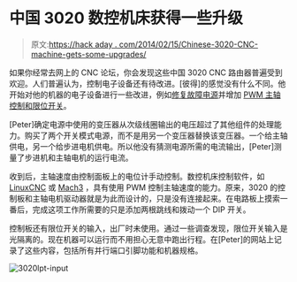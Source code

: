 # 中国 3020 数控机床获得一些升级

> 原文:[https://hack aday . com/2014/02/15/Chinese-3020-CNC-machine-gets-some-upgrades/](https://hackaday.com/2014/02/15/chinese-3020-cnc-machine-gets-some-upgrades/)

如果你经常去网上的 CNC 论坛，你会发现这些中国 3020 CNC 路由器普遍受到欢迎。人们普遍认为，控制电子设备还有待改进。[彼得]的感觉没有什么不同。他开始对他的机器的电子设备进行一些改进，例如[修复故障电源](http://lab.whitequark.org/notes/2014-02-11/cnc3020t-fixing-power-supply/)并增加 [PWM 主轴控制和限位开关](http://lab.whitequark.org/notes/2014-02-12/cnc3020t-emc2-configuration-and-hidden-features/)。

[Peter]确定电源中使用的变压器从次级线圈输出的电压超过了其他组件的处理能力。购买了两个开关模式电源，而不是用另一个变压器替换该变压器。一个给主轴供电，另一个给步进电机供电。所以他没有猜测电源所需的电流输出，[Peter]测量了步进机和主轴电机的运行电流。

收到后，主轴速度由控制面板上的电位计手动控制。数控机床控制软件，如 [LinuxCNC](http://www.linuxcnc.org) 或 [Mach3](http://www.machsupport.com/software/mach3/) ，具有使用 PWM 控制主轴速度的能力。原来，3020 的控制板和主轴电机驱动器就是为此而设计的，只是没有连接起来。在电路板上摸索一番后，完成这项工作所需要的只是添加两根跳线和拨动一个 DIP 开关。

控制板还有限位开关的输入，出厂时未使用。通过一些调查发现，限位开关输入是光隔离的。现在机器可以运行而不用担心无意中跑出行程。在[Peter]的网站上记录了这些内容，包括所有并行端口引脚功能和机器规格。

![3020lpt-input](../Images/f5fd03e4ba7707486e09c0ece7dea821.png)